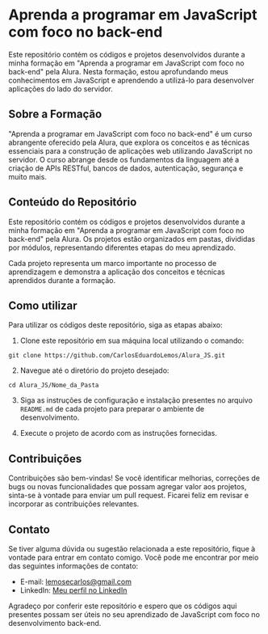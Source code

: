 # Aprenda a programar em JavaScript com foco no back-end

Este repositório contém os códigos e projetos desenvolvidos durante a minha formação em "Aprenda a programar em JavaScript com foco no back-end" pela Alura. Nesta formação, estou aprofundando meus conhecimentos em JavaScript e aprendendo a utilizá-lo para desenvolver aplicações do lado do servidor.

## Sobre a Formação

"Aprenda a programar em JavaScript com foco no back-end" é um curso abrangente oferecido pela Alura, que explora os conceitos e as técnicas essenciais para a construção de aplicações web utilizando JavaScript no servidor. O curso abrange desde os fundamentos da linguagem até a criação de APIs RESTful, bancos de dados, autenticação, segurança e muito mais.

## Conteúdo do Repositório

Este repositório contém os códigos e projetos desenvolvidos durante a minha formação em "Aprenda a programar em JavaScript com foco no back-end" pela Alura. Os projetos estão organizados em pastas, divididas por módulos, representando diferentes etapas do meu aprendizado.

Cada projeto representa um marco importante no processo de aprendizagem e demonstra a aplicação dos conceitos e técnicas aprendidos durante a formação.

## Como utilizar

Para utilizar os códigos deste repositório, siga as etapas abaixo:

1. Clone este repositório em sua máquina local utilizando o comando:

```
git clone https://github.com/CarlosEduardoLemos/Alura_JS.git
```

2. Navegue até o diretório do projeto desejado:

```
cd Alura_JS/Nome_da_Pasta
```

3. Siga as instruções de configuração e instalação presentes no arquivo `README.md` de cada projeto para preparar o ambiente de desenvolvimento.

4. Execute o projeto de acordo com as instruções fornecidas.

## Contribuições

Contribuições são bem-vindas! Se você identificar melhorias, correções de bugs ou novas funcionalidades que possam agregar valor aos projetos, sinta-se à vontade para enviar um pull request. Ficarei feliz em revisar e incorporar as contribuições relevantes.

## Contato

Se tiver alguma dúvida ou sugestão relacionada a este repositório, fique à vontade para entrar em contato comigo. Você pode me encontrar por meio das seguintes informações de contato:

- E-mail: lemosecarlos@gmail.com
- LinkedIn: [Meu perfil no LinkedIn](https://www.linkedin.com/in/carlos-eduardo-de-souza-lemos/)

Agradeço por conferir este repositório e espero que os códigos aqui presentes possam ser úteis no seu aprendizado de JavaScript com foco no desenvolvimento back-end.
